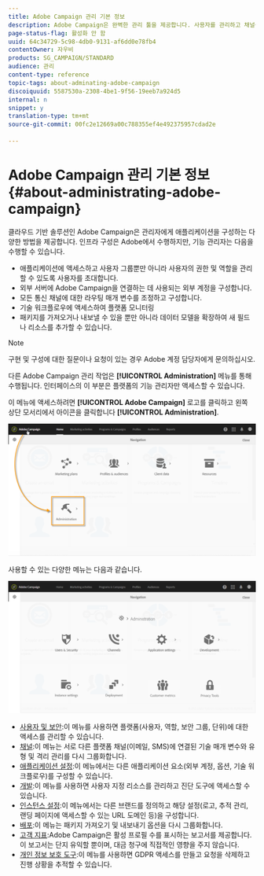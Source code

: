 ```yaml
---
title: Adobe Campaign 관리 기본 정보
description: Adobe Campaign은 완벽한 관리 툴을 제공합니다. 사용자를 관리하고 채널을 구성하는 방법을 알아봅니다.
page-status-flag: 활성화 안 함
uuid: 64c34729-5c98-4db0-9131-af6dd0e78fb4
contentOwner: 자우비
products: SG_CAMPAIGN/STANDARD
audience: 관리
content-type: reference
topic-tags: about-adminating-adobe-campaign
discoiquuid: 5587530a-2308-4be1-9f56-19eeb7a924d5
internal: n
snippet: y
translation-type: tm+mt
source-git-commit: 00fc2e12669a00c788355ef4e492375957cdad2e

---
```



# Adobe Campaign 관리 기본 정보{#about-administrating-adobe-campaign}

클라우드 기반 솔루션인 Adobe Campaign은 관리자에게 애플리케이션을 구성하는 다양한 방법을 제공합니다. 인프라 구성은 Adobe에서 수행하지만, 기능 관리자는 다음을 수행할 수 있습니다.

* 애플리케이션에 액세스하고 사용자 그룹뿐만 아니라 사용자의 권한 및 역할을 관리할 수 있도록 사용자를 초대합니다.
* 외부 서버에 Adobe Campaign을 연결하는 데 사용되는 외부 계정을 구성합니다.
* 모든 통신 채널에 대한 라우팅 매개 변수를 조정하고 구성합니다.
* 기술 워크플로우에 액세스하여 플랫폼 모니터링
* 패키지를 가져오거나 내보낼 수 있을 뿐만 아니라 데이터 모델을 확장하여 새 필드나 리소스를 추가할 수 있습니다.

>[!NOTE]
>
>구현 및 구성에 대한 질문이나 요청이 있는 경우 Adobe 계정 담당자에게 문의하십시오.

다른 Adobe Campaign 관리 작업은 **[!UICONTROL Administration]** 메뉴를 통해 수행됩니다. 인터페이스의 이 부분은 플랫폼의 기능 관리자만 액세스할 수 있습니다.

이 메뉴에 액세스하려면 **[!UICONTROL Adobe Campaign]** 로고를 클릭하고 왼쪽 상단 모서리에서 아이콘을 클릭합니다 **[!UICONTROL Administration]**.

![](assets/admin_overview.png)

사용할 수 있는 다양한 메뉴는 다음과 같습니다.

![](assets/admin_overview2.png)

* [사용자 및 보안](../../administration/using/about-access-management.md):이 메뉴를 사용하면 플랫폼(사용자, 역할, 보안 그룹, 단위)에 대한 액세스를 관리할 수 있습니다.
* [채널](../../administration/using/about-channel-configuration.md):이 메뉴는 서로 다른 플랫폼 채널(이메일, SMS)에 연결된 기술 매개 변수와 유형 및 격리 관리를 다시 그룹화합니다.
* [애플리케이션 설정](../../administration/using/external-accounts.md):이 메뉴에서는 다른 애플리케이션 요소(외부 계정, 옵션, 기술 워크플로우)를 구성할 수 있습니다.
* [개발](../../developing/using/data-model-concepts.md):이 메뉴를 사용하면 사용자 지정 리소스를 관리하고 진단 도구에 액세스할 수 있습니다.
* [인스턴스 설정](../../administration/using/branding.md):이 메뉴에서는 다른 브랜드를 정의하고 해당 설정(로고, 추적 관리, 랜딩 페이지에 액세스할 수 있는 URL 도메인 등)을 구성합니다.
* [배포](../../automating/using/managing-packages.md):이 메뉴는 패키지 가져오기 및 내보내기 옵션을 다시 그룹화합니다.
* [고객 지표](../../audiences/using/active-profiles.md):Adobe Campaign은 활성 프로필 수를 표시하는 보고서를 제공합니다. 이 보고서는 단지 유익할 뿐이며, 대금 청구에 직접적인 영향을 주지 않습니다.
* [개인 정보 보호 도구](https://docs.campaign.adobe.com/doc/standard/getting_started/en/ACS_GDPR.html):이 메뉴를 사용하면 GDPR 액세스를 만들고 요청을 삭제하고 진행 상황을 추적할 수 있습니다.


